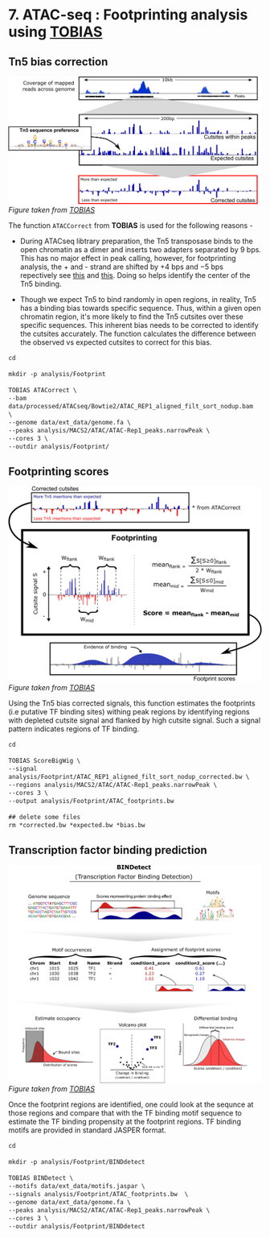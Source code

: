 # 7. ATAC-seq : Footprinting analysis using [TOBIAS](https://github.com/loosolab/TOBIAS)

## Tn5 bias correction

![ATAC correct](./atacorrect.png)
*Figure taken from [TOBIAS](https://github.com/loosolab/TOBIAS)*

The function `ATACCorrect` from **TOBIAS** is used for the following reasons -

- During ATACseq libtrary preparation, the Tn5 transposase binds to the open chromatin as a dimer and inserts two adapters separated by 9 bps. This has no major effect in peak calling, however, for footprinting analysis, the + and - strand are shifted by +4 bps and −5 bps repectively see [this](https://dx.doi.org/10.1038%2Fnmeth.2688) and [this](https://www.biostars.org/p/476698/). Doing so helps identify the center of the Tn5 binding.

- Though we expect Tn5 to bind randomly in open regions, in reality, Tn5 has a binding bias towards specific sequence. Thus, within a given open chromatin region, it's more likely to find the Tn5 cutsites over these specific sequences. This inherent bias needs to be corrected to identify the cutsites accurately. The function calculates the difference between the observed vs expected cutsites to correct for this bias. 

```
cd

mkdir -p analysis/Footprint

TOBIAS ATACorrect \
--bam data/processed/ATACseq/Bowtie2/ATAC_REP1_aligned_filt_sort_nodup.bam  \
--genome data/ext_data/genome.fa \
--peaks analysis/MACS2/ATAC/ATAC-Rep1_peaks.narrowPeak \
--cores 3 \
--outdir analysis/Footprint/

```
## Footprinting scores

![Footprinting](./footprinting.png)
*Figure taken from [TOBIAS](https://github.com/loosolab/TOBIAS)*

Using the Tn5 bias corrected signals, this function estimates the footprints (i.e putative TF binding sites) withing peak regions by identifying regions with depleted cutsite signal and flanked by high cutsite signal. Such a signal pattern indicates regions of TF binding.

```
cd

TOBIAS ScoreBigWig \
--signal analysis/Footprint/ATAC_REP1_aligned_filt_sort_nodup_corrected.bw \
--regions analysis/MACS2/ATAC/ATAC-Rep1_peaks.narrowPeak \
--cores 3 \
--output analysis/Footprint/ATAC_footprints.bw 

## delete some files
rm *corrected.bw *expected.bw *bias.bw
```

## Transcription factor binding prediction

![TF binding](./bindetect.png)
*Figure taken from [TOBIAS](https://github.com/loosolab/TOBIAS)*

Once the footprint regions are identified, one could look at the sequnce at those regions and compare that with the TF binding motif sequence to estimate the TF binding propensity at the footprint regions. TF binding motifs are provided in standard JASPER format.

```
cd

mkdir -p analysis/Footprint/BINDdetect

TOBIAS BINDetect \
--motifs data/ext_data/motifs.jaspar \
--signals analysis/Footprint/ATAC_footprints.bw  \
--genome data/ext_data/genome.fa \
--peaks analysis/MACS2/ATAC/ATAC-Rep1_peaks.narrowPeak \
--cores 3 \
--outdir analysis/Footprint/BINDdetect

```
